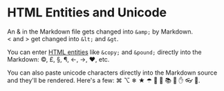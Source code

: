 HTML Entities and Unicode
=========================

An & in the Markdown file gets changed into `&amp;` by Markdown.  
< and > get changed into `&lt;` and `&gt`.

You can enter [HTML entities](https://dev.w3.org/html5/html-author/charref)
like `&copy;` and `&pound;` directly into the Markdown:
&copy;, &pound;, &sect;, &para;, &larr;, &rarr;, &hearts;, etc.

You can also paste unicode characters directly into the Markdown source and
they'll be rendered. Here's a few: ⌘ ⌥ ❄ ★ ☂ 
🍔
🤷
📚
🎒
✋
👓
🐅.
